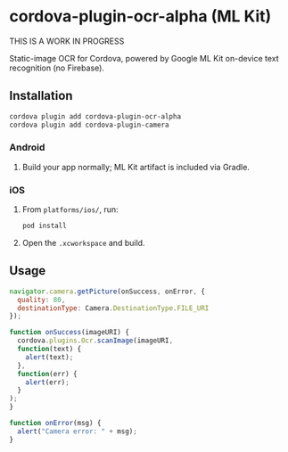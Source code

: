 # cordova-plugin-ocr-alpha (ML Kit)

THIS IS A WORK IN PROGRESS

Static-image OCR for Cordova, powered by Google ML Kit on-device text recognition (no Firebase).

## Installation

```bash
cordova plugin add cordova-plugin-ocr-alpha
cordova plugin add cordova-plugin-camera
```

### Android

1. Build your app normally; ML Kit artifact is included via Gradle.

### iOS

1. From `platforms/ios/`, run:
   ```bash
   pod install
   ```
2. Open the `.xcworkspace` and build.

## Usage

```js
navigator.camera.getPicture(onSuccess, onError, {
  quality: 80,
  destinationType: Camera.DestinationType.FILE_URI
});

function onSuccess(imageURI) {
  cordova.plugins.Ocr.scanImage(imageURI,
  function(text) {
    alert(text);
  },
  function(err) {
  	alert(err);
  }
);
}

function onError(msg) {
  alert("Camera error: " + msg);
}
```
